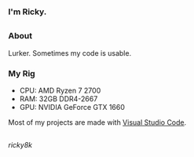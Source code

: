 ### I'm Ricky.
##
### About
Lurker. Sometimes my code is usable.

### My Rig
- CPU: AMD Ryzen 7 2700
- RAM: 32GB DDR4-2667
- GPU: NVIDIA GeForce GTX 1660

Most of my projects are made with [Visual Studio Code](https://code.visualstudio.com/).

##
*ricky8k*
